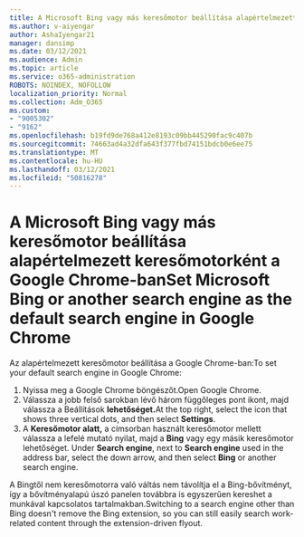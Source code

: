 ```yaml
---
title: A Microsoft Bing vagy más keresőmotor beállítása alapértelmezett keresőmotorként a Google Chrome-ban
ms.author: v-aiyengar
author: AshaIyengar21
manager: dansimp
ms.date: 03/12/2021
ms.audience: Admin
ms.topic: article
ms.service: o365-administration
ROBOTS: NOINDEX, NOFOLLOW
localization_priority: Normal
ms.collection: Adm_O365
ms.custom:
- "9005302"
- "9162"
ms.openlocfilehash: b19fd9de768a412e8193c09bb445290fac9c407b
ms.sourcegitcommit: 74663ad4a32dfa643f377fbd74151bdcb0e6ee75
ms.translationtype: MT
ms.contentlocale: hu-HU
ms.lasthandoff: 03/12/2021
ms.locfileid: "50816278"
---
```

# <a name="set-microsoft-bing-or-another-search-engine-as-the-default-search-engine-in-google-chrome"></a><span data-ttu-id="58585-102">A Microsoft Bing vagy más keresőmotor beállítása alapértelmezett keresőmotorként a Google Chrome-ban</span><span class="sxs-lookup"><span data-stu-id="58585-102">Set Microsoft Bing or another search engine as the default search engine in Google Chrome</span></span>

<span data-ttu-id="58585-103">Az alapértelmezett keresőmotor beállítása a Google Chrome-ban:</span><span class="sxs-lookup"><span data-stu-id="58585-103">To set your default search engine in Google Chrome:</span></span>

1. <span data-ttu-id="58585-104">Nyissa meg a Google Chrome böngészőt.</span><span class="sxs-lookup"><span data-stu-id="58585-104">Open Google Chrome.</span></span>
1. <span data-ttu-id="58585-105">Válassza a jobb felső sarokban lévő három függőleges pont ikont, majd válassza a Beállítások **lehetőséget.**</span><span class="sxs-lookup"><span data-stu-id="58585-105">At the top right, select the icon that shows three vertical dots, and then select **Settings**.</span></span>
1. <span data-ttu-id="58585-106">A **Keresőmotor alatt,** a címsorban használt keresőmotor mellett válassza a lefelé mutató nyilat, majd a **Bing** vagy egy másik keresőmotor lehetőséget. </span><span class="sxs-lookup"><span data-stu-id="58585-106">Under **Search engine**, next to **Search engine** used in the address bar, select the down arrow, and then select **Bing** or another search engine.</span></span>

<span data-ttu-id="58585-107">A Bingtől nem keresőmotorra való váltás nem távolítja el a Bing-bővítményt, így a bővítményalapú úszó panelen továbbra is egyszerűen kereshet a munkával kapcsolatos tartalmakban.</span><span class="sxs-lookup"><span data-stu-id="58585-107">Switching to a search engine other than Bing doesn't remove the Bing extension, so you can still easily search work-related content through the extension-driven flyout.</span></span>
